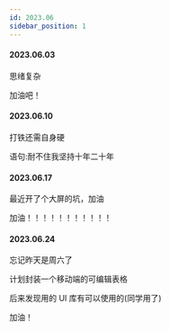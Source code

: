 ```yaml
---
id: 2023.06
sidebar_position: 1
---
```


#### 2023.06.03

思绪复杂

加油吧！

#### 2023.06.10

打铁还需自身硬

语句:耐不住我坚持十年二十年

#### 2023.06.17

最近开了个大屏的坑，加油

加油！！！！！！！！！！！

#### 2023.06.24

忘记昨天是周六了

计划封装一个移动端的可编辑表格

后来发现用的 UI 库有可以使用的(同学用了)

加油！
